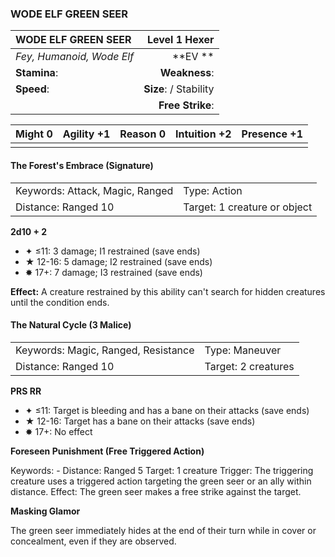 ### WODE ELF GREEN SEER

| WODE ELF GREEN SEER       |      **Level 1 Hexer** |
| :------------------------ | ---------------------: |
| *Fey, Humanoid, Wode Elf* |            \*\*EV \*\* |
| **Stamina**:              |          **Weakness**: |
| **Speed**:                | **Size**:  / Stability |
|                           |       **Free Strike**: |

| **Might** 0 | **Agility** +1 | **Reason** 0 | **Intuition** +2 | **Presence** +1 |
| ----------- | -------------- | ------------ | ---------------- | --------------- |
|             |                |              |                  |                 |

#### The Forest's Embrace (Signature)

|                                 |                              |
| :------------------------------ | :--------------------------- |
| Keywords: Attack, Magic, Ranged | Type: Action                 |
| Distance: Ranged 10             | Target: 1 creature or object |

**2d10 + 2**

- ✦ ≤11: 3 damage; I1 restrained (save ends)
- ★ 12-16: 5 damage; I2 restrained (save ends)
- ✸ 17+: 7 damage; I3 restrained (save ends)

**Effect:** A creature restrained by this ability can't search for hidden creatures until the condition ends.

#### The Natural Cycle (3 Malice)

|                                     |                     |
| :---------------------------------- | :------------------ |
| Keywords: Magic, Ranged, Resistance | Type: Maneuver      |
| Distance: Ranged 10                 | Target: 2 creatures |

**PRS RR**

- ✦ ≤11: Target is bleeding and has a bane on their attacks (save ends)
- ★ 12-16: Target has a bane on their attacks (save ends)
- ✸ 17+: No effect

**Foreseen Punishment (Free Triggered Action)**

Keywords: - Distance: Ranged 5 Target: 1 creature  Trigger: The triggering creature uses a triggered action targeting the green seer or an ally within distance. Effect: The green seer makes a free strike against the target.

**Masking Glamor**

The green seer immediately hides at the end of their turn while in cover or concealment, even if they are observed.
